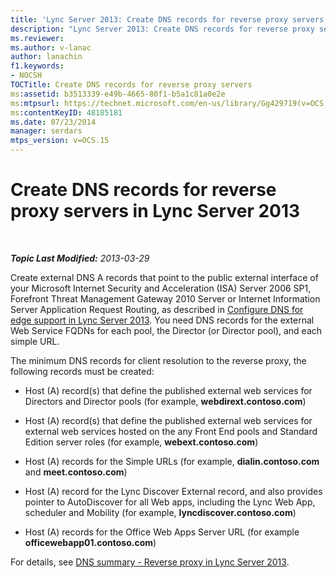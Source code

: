 ```yaml
---
title: 'Lync Server 2013: Create DNS records for reverse proxy servers'
description: "Lync Server 2013: Create DNS records for reverse proxy servers."
ms.reviewer: 
ms.author: v-lanac
author: lanachin
f1.keywords:
- NOCSH
TOCTitle: Create DNS records for reverse proxy servers
ms:assetid: b3513339-e49b-4665-80f1-b5a1c81a0e2e
ms:mtpsurl: https://technet.microsoft.com/en-us/library/Gg429719(v=OCS.15)
ms:contentKeyID: 48185181
ms.date: 07/23/2014
manager: serdars
mtps_version: v=OCS.15
---
```


# Create DNS records for reverse proxy servers in Lync Server 2013

<div data-xmlns="http://www.w3.org/1999/xhtml">

<div class="topic" data-xmlns="http://www.w3.org/1999/xhtml" data-msxsl="urn:schemas-microsoft-com:xslt" data-cs="https://msdn.microsoft.com/">

<div data-asp="https://msdn2.microsoft.com/asp">



</div>

<div id="mainSection">

<div id="mainBody">

<span> </span>

_**Topic Last Modified:** 2013-03-29_

Create external DNS A records that point to the public external interface of your Microsoft Internet Security and Acceleration (ISA) Server 2006 SP1, Forefront Threat Management Gateway 2010 Server or Internet Information Server Application Request Routing, as described in [Configure DNS for edge support in Lync Server 2013](lync-server-2013-configure-dns-for-edge-support.md). You need DNS records for the external Web Service FQDNs for each pool, the Director (or Director pool), and each simple URL.

The minimum DNS records for client resolution to the reverse proxy, the following records must be created:

  - Host (A) record(s) that define the published external web services for Directors and Director pools (for example, **webdirext.contoso.com**)

  - Host (A) record(s) that define the published external web services for external web services hosted on the any Front End pools and Standard Edition server roles (for example, **webext.contoso.com**)

  - Host (A) records for the Simple URLs (for example, **dialin.contoso.com** and **meet.contoso.com**)

  - Host (A) record for the Lync Discover External record, and also provides pointer to AutoDiscover for all Web apps, including the Lync Web App, scheduler and Mobility (for example, **lyncdiscover.contoso.com**)

  - Host (A) records for the Office Web Apps Server URL (for example **officewebapp01.contoso.com**)

For details, see [DNS summary - Reverse proxy in Lync Server 2013](lync-server-2013-dns-summary-reverse-proxy.md).

</div>

<span> </span>

</div>

</div>

</div>

